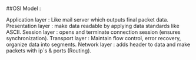 ##OSI Model :

Application layer : Like mail server which outputs final packet data.
Presentation layer : make data readable by applying data standards like ASCII.
Session layer : opens and terminate connection session (ensures synchronization).
Transport layer : Maintain flow control, error recovery, organize data into segments.
Network layer : adds header to data and make packets with ip`s & ports (Routing).

